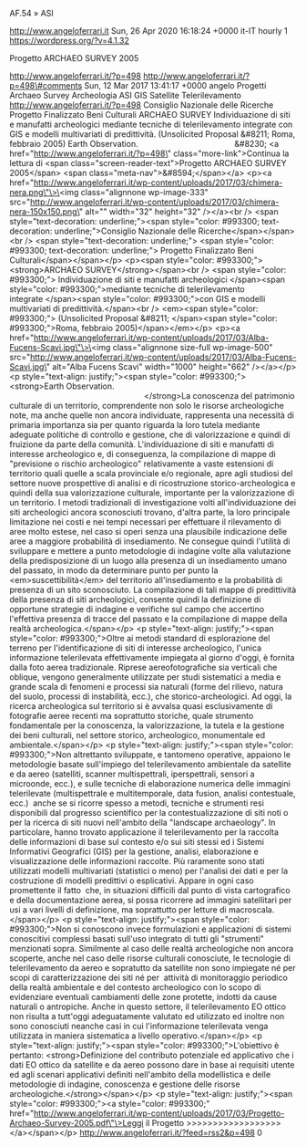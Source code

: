 AF.54 » ASI

http://www.angeloferrari.it Sun, 26 Apr 2020 16:18:24 +0000 it-IT hourly 1 https://wordpress.org/?v=4.1.32

Progetto ARCHAEO SURVEY 2005

http://www.angeloferrari.it/?p=498 http://www.angeloferrari.it/?p=498\#comments Sun, 12 Mar 2017 13:41:17 +0000 angelo Progetti Archaeo Survey Archeologia ASI GIS Satellite Telerilevamento http://www.angeloferrari.it/?p=498 Consiglio Nazionale delle Ricerche Progetto Finalizzato Beni Culturali ARCHAEO SURVEY Individuazione di siti e manufatti archeologici mediante tecniche di telerilevamento integrate con GIS e modelli multivariati di predittività. (Unsolicited Proposal &\#8211; Roma, febbraio 2005) Earth Observation.                                           &\#8230; \<a href=\"http://www.angeloferrari.it/?p=498\" class=\"more-link\"\>Continua la lettura di \<span class=\"screen-reader-text\"\>Progetto ARCHAEO SURVEY 2005\</span\> \<span class=\"meta-nav\"\>&\#8594;\</span\>\</a\> \<p\>\<a href=\"http://www.angeloferrari.it/wp-content/uploads/2017/03/chimera-nera.png\"\>\<img class=\"alignnone wp-image-333\" src=\"http://www.angeloferrari.it/wp-content/uploads/2017/03/chimera-nera-150x150.png\" alt=\"\" width=\"32\" height=\"32\" /\>\</a\>\<br /\> \<span style=\"text-decoration: underline;\"\>\<span style=\"color: \#993300; text-decoration: underline;\"\>Consiglio Nazionale delle Ricerche\</span\>\</span\>\<br /\> \<span style=\"text-decoration: underline;\"\> \<span style=\"color: \#993300; text-decoration: underline;\"\> Progetto Finalizzato Beni Culturali\</span\>\</span\>\</p\> \<p\>\<span style=\"color: \#993300;\"\>\<strong\>ARCHAEO SURVEY\</strong\>\</span\>\<br /\> \<span style=\"color: \#993300;\"\> Individuazione di siti e manufatti archeologici \</span\>\<span style=\"color: \#993300;\"\>mediante tecniche di telerilevamento integrate \</span\>\<span style=\"color: \#993300;\"\>con GIS e modelli multivariati di predittività.\</span\>\<br /\> \<em\>\<span style=\"color: \#993300;\"\> (Unsolicited Proposal &\#8211; \</span\>\<span style=\"color: \#993300;\"\>Roma, febbraio 2005)\</span\>\</em\>\</p\> \<p\>\<a href=\"http://www.angeloferrari.it/wp-content/uploads/2017/03/Alba-Fucens-Scavi.jpg\"\>\<img class=\"alignnone size-full wp-image-500\" src=\"http://www.angeloferrari.it/wp-content/uploads/2017/03/Alba-Fucens-Scavi.jpg\" alt=\"Alba Fucens Scavi\" width=\"1000\" height=\"662\" /\>\</a\>\</p\> \<p style=\"text-align: justify;\"\>\<span style=\"color: \#993300;\"\>\<strong\>Earth Observation.                                                                                                                                             \</strong\>La conoscenza del patrimonio culturale di un territorio, comprendente non solo le risorse archeologiche note, ma anche quelle non ancora individuate, rappresenta una necessità di primaria importanza sia per quanto riguarda la loro tutela mediante adeguate politiche di controllo e gestione, che di valorizzazione e quindi di fruizione da parte della comunità. L'individuazione di siti e manufatti di interesse archeologico e, di conseguenza, la compilazione di mappe di "previsione o rischio archeologico" relativamente a vaste estensioni di territorio quali quelle a scala provinciale e/o regionale, apre agli studiosi del settore nuove prospettive di analisi e di ricostruzione storico-archeologica e quindi della sua valorizzazione culturale, importante per la valorizzazione di un territorio. I metodi tradizionali di investigazione volti all'individuazione dei siti archeologici ancora sconosciuti trovano, d'altra parte, la loro principale limitazione nei costi e nei tempi necessari per effettuare il rilevamento di aree molto estese, nel caso si operi senza una plausibile indicazione delle aree a maggiore probabilità di insediamento. Ne consegue quindi l'utilità di sviluppare e mettere a punto metodologie di indagine volte alla valutazione della predisposizione di un luogo alla presenza di un insediamento umano del passato, in modo da determinare punto per punto la \<em\>suscettibilità\</em\> del territorio all'insediamento e la probabilità di presenza di un sito sconosciuto. La compilazione di tali mappe di predittività della presenza di siti archeologici, consente quindi la definizione di opportune strategie di indagine e verifiche sul campo che accertino l'effettiva presenza di tracce del passato e la compilazione di mappe della realtà archeologica.\</span\>\</p\> \<p style=\"text-align: justify;\"\>\<span style=\"color: \#993300;\"\>Oltre ai metodi standard di esplorazione del terreno per l'identificazione di siti di interesse archeologico, l'unica informazione telerilevata effettivamente impiegata al giorno d'oggi, è fornita dalla foto aerea tradizionale. Riprese aereofotografiche sia verticali che oblique, vengono generalmente utilizzate per studi sistematici a media e grande scala di fenomeni e processi sia naturali (forme del rilievo, natura del suolo, processi di instabilità, ecc.), che storico-archeologici. Ad oggi, la ricerca archeologica sul territorio si è avvalsa quasi esclusivamente di fotografie aeree recenti ma soprattutto storiche, quale strumento fondamentale per la conoscenza, la valorizzazione, la tutela e la gestione dei beni culturali, nel settore storico, archeologico, monumentale ed ambientale.\</span\>\</p\> \<p style=\"text-align: justify;\"\>\<span style=\"color: \#993300;\"\>Non altrettanto sviluppate, e tantomeno operative, appaiono le metodologie basate sull'impiego del telerilevamento ambientale da satellite e da aereo (satelliti, scanner multispettrali, iperspettrali, sensori a microonde, ecc.), e sulle tecniche di elaborazione numerica delle immagini telerilevate (multispettrale e multitemporale, data fusion, analisi contestuale, ecc.)  anche se si ricorre spesso a metodi, tecniche e strumenti resi disponibili dal progresso scientifico per la contestualizzazione di siti noti o per la ricerca di siti nuovi nell'ambito della "landscape archaeology". In particolare, hanno trovato applicazione il telerilevamento per la raccolta delle informazioni di base sul contesto e/o sui siti stessi ed i Sistemi Informativi Geografici (GIS) per la gestione, analisi, elaborazione e visualizzazione delle informazioni raccolte. Più raramente sono stati utilizzati modelli multivariati (statistici o meno) per l'analisi dei dati e per la costruzione di modelli predittivi o esplicativi. Appare in ogni caso promettente il fatto  che, in situazioni difficili dal punto di vista cartografico e della documentazione aerea, si possa ricorrere ad immagini satellitari per usi a vari livelli di definizione, ma soprattutto per letture di macroscala.\</span\>\</p\> \<p style=\"text-align: justify;\"\>\<span style=\"color: \#993300;\"\>Non si conoscono invece formulazioni e applicazioni di sistemi conoscitivi complessi basati sull'uso integrato di tutti gli "strumenti" menzionati sopra. Similmente al caso delle realtà archeologiche non ancora scoperte, anche nel caso delle risorse culturali conosciute, le tecnologie di telerilevamento da aereo e sopratutto da satellite non sono impiegate né per scopi di caratterizzazione dei siti né per  attività di monitoraggio periodico della realtà ambientale e del contesto archeologico con lo scopo di evidenziare eventuali cambiamenti delle zone protette, indotti da cause naturali o antropiche. Anche in questo settore, il telerilevamento EO ottico non risulta a tutt'oggi adeguatamente valutato ed utilizzato ed inoltre non sono conosciuti neanche casi in cui l'informazione telerilevata venga utilizzata in maniera sistematica a livello operativo.\</span\>\</p\> \<p style=\"text-align: justify;\"\>\<span style=\"color: \#993300;\"\>L'obiettivo è pertanto: \<strong\>Definizione del contributo potenziale ed applicativo che i dati EO ottico da satellite e da aereo possono dare in base ai requisiti utente ed agli scenari applicativi definiti nell'ambito della modellistica e delle metodologie di indagine, conoscenza e gestione delle risorse archeologiche.\</strong\>\</span\>\</p\> \<p style=\"text-align: justify;\"\>\<span style=\"color: \#993300;\"\>\<a style=\"color: \#993300;\" href=\"http://www.angeloferrari.it/wp-content/uploads/2017/03/Progetto-Archaeo-Survey-2005.pdf\"\>Leggi il Progetto &gt;&gt;&gt;&gt;&gt;&gt;&gt;&gt;&gt;&gt;&gt;&gt;&gt;&gt;&gt;&gt;&gt;&gt; \</a\>\</span\>\</p\> http://www.angeloferrari.it/?feed=rss2&p=498 0
